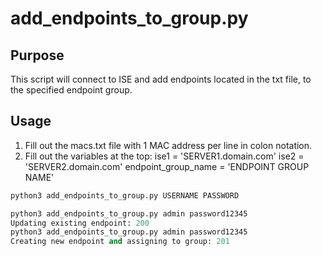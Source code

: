 # add_endpoints_to_group.py
## Purpose
This script will connect to ISE and add endpoints located in the txt file, to the specified endpoint group.

## Usage
1. Fill out the macs.txt file with 1 MAC address per line in colon notation.
2. Fill out the variables at the top: ise1 = 'SERVER1.domain.com' ise2 = 'SERVER2.domain.com' endpoint_group_name = 'ENDPOINT GROUP NAME'
```python
python3 add_endpoints_to_group.py USERNAME PASSWORD

python3 add_endpoints_to_group.py admin password12345
Updating existing endpoint: 200
python3 add_endpoints_to_group.py admin password12345
Creating new endpoint and assigning to group: 201
```
